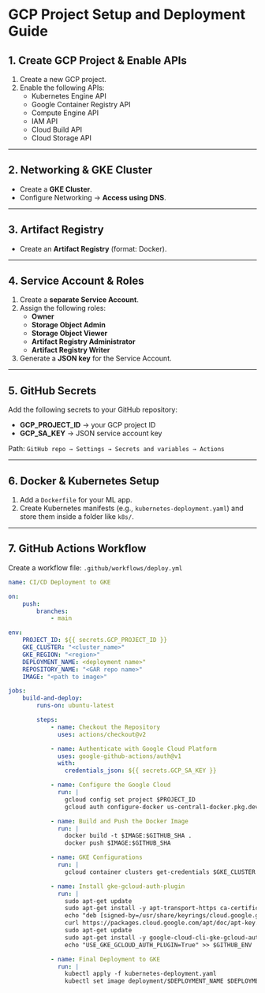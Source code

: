 # GCP Project Setup and Deployment Guide

## 1. Create GCP Project & Enable APIs

1. Create a new GCP project.
2. Enable the following APIs:
   - Kubernetes Engine API  
   - Google Container Registry API  
   - Compute Engine API  
   - IAM API  
   - Cloud Build API  
   - Cloud Storage API  

---

## 2. Networking & GKE Cluster

- Create a **GKE Cluster**.  
- Configure Networking → **Access using DNS**.  

---

## 3. Artifact Registry

- Create an **Artifact Registry** (format: Docker).  

---

## 4. Service Account & Roles

1. Create a **separate Service Account**.  
2. Assign the following roles:  
   - **Owner**  
   - **Storage Object Admin**  
   - **Storage Object Viewer**  
   - **Artifact Registry Administrator**  
   - **Artifact Registry Writer**  
3. Generate a **JSON key** for the Service Account.  

---

## 5. GitHub Secrets

Add the following secrets to your GitHub repository:  

- **GCP_PROJECT_ID** → your GCP project ID  
- **GCP_SA_KEY** → JSON service account key  

Path: `GitHub repo → Settings → Secrets and variables → Actions`

---

## 6. Docker & Kubernetes Setup

1. Add a `Dockerfile` for your ML app.  
2. Create Kubernetes manifests (e.g., `kubernetes-deployment.yaml`) and store them inside a folder like `k8s/`.  

---

## 7. GitHub Actions Workflow

Create a workflow file: `.github/workflows/deploy.yml`

```yaml
name: CI/CD Deployment to GKE

on:
    push:
        branches:
            - main

env:
    PROJECT_ID: ${{ secrets.GCP_PROJECT_ID }}
    GKE_CLUSTER: "<cluster_name>"
    GKE_REGION: "<region>"
    DEPLOYMENT_NAME: <deployment name>"
    REPOSITORY_NAME: "<GAR repo name>"
    IMAGE: "<path to image>"

jobs:
    build-and-deploy:
        runs-on: ubuntu-latest

        steps:
            - name: Checkout the Repository
              uses: actions/checkout@v2

            - name: Authenticate with Google Cloud Platform
              uses: google-github-actions/auth@v1
              with:
                credentials_json: ${{ secrets.GCP_SA_KEY }}

            - name: Configure the Google Cloud
              run: |
                gcloud config set project $PROJECT_ID
                gcloud auth configure-docker us-central1-docker.pkg.dev

            - name: Build and Push the Docker Image
              run: |
                docker build -t $IMAGE:$GITHUB_SHA .
                docker push $IMAGE:$GITHUB_SHA

            - name: GKE Configurations
              run: |
                gcloud container clusters get-credentials $GKE_CLUSTER --region $GKE_REGION --project $PROJECT_ID

            - name: Install gke-gcloud-auth-plugin
              run: |
                sudo apt-get update
                sudo apt-get install -y apt-transport-https ca-certificates gnupg
                echo "deb [signed-by=/usr/share/keyrings/cloud.google.gpg] https://packages.cloud.google.com/apt cloud-sdk main" | sudo tee /etc/apt/sources.list.d/google-cloud-sdk.list
                curl https://packages.cloud.google.com/apt/doc/apt-key.gpg | sudo apt-key --keyring /usr/share/keyrings/cloud.google.gpg add -
                sudo apt-get update
                sudo apt-get install -y google-cloud-cli-gke-gcloud-auth-plugin
                echo "USE_GKE_GCLOUD_AUTH_PLUGIN=True" >> $GITHUB_ENV

            - name: Final Deployment to GKE
              run: |
                kubectl apply -f kubernetes-deployment.yaml
                kubectl set image deployment/$DEPLOYMENT_NAME $DEPLOYMENT_NAME=$IMAGE:$GITHUB_SHA
